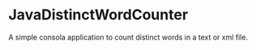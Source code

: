 # JavaDistinctWordCounter
A simple consola application to count distinct words in a text or xml file.
